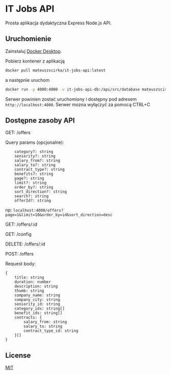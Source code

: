 # IT Jobs API

Prosta aplikacja dydaktyczna Express Node.js API.

## Uruchomienie

Zainstaluj [Docker Desktop](https://www.docker.com/get-started).

Pobierz kontener z aplikacją

```bash
docker pull mateuszscirka/it-jobs-api:latest
```

a następnie uruchom

```bash
docker run -p 4000:4000 -v it-jobs-api-db:/api/src/database mateuszscirka/it-jobs-api:latest
```

Serwer powinien zostać uruchomiony i dostępny pod adresem `http://localhost:4000`. Serwer mozna wyłączyć za pomocą CTRL+C

## Dostępne zasoby API

GET: /offers

Query params (opcjonalne):

```
    category?: string
    seniority?: string
    salary_from?: string
    salary_to?: string
    contract_type?: string
    benefits?: string
    page?: string
    limit?: string
    order_by?: string
    sort_direction?: string
    search?: string
    offerId?: string
```

np: `localhost:4000/offers?page=1&limit=10&order_by=id&sort_direction=desc`

GET: /offers/:id

GET: /config

DELETE: /offers/:id

POST: /offers

Request body:

```
{
    title: string
    duration: number
    description: string
    thumb: string
    company_name: string
    company_city: string
    seniority_id: string
    category_ids: string[]
    benefit_ids: string[]
    contracts: {
        salary_from: string
        salary_to: string
        contract_type_id: string
    }[]
}
```

## License

[MIT](https://choosealicense.com/licenses/mit/)
